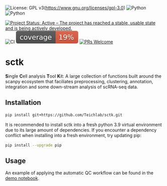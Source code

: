 ![License: GPL v3](https://img.shields.io/badge/License-GPLv3-blue.svg)(https://www.gnu.org/licenses/gpl-3.0)
![Python](https://img.shields.io/badge/python-3.9-blue.svg)
![Python](https://img.shields.io/badge/python-3.10-blue.svg)
<!-- [![PyPI version](https://badge.fury.io/py/sctk.svg)](https://badge.fury.io/py/sctk) -->
[![Project Status: Active – The project has reached a stable, usable state and is being actively developed.](https://www.repostatus.org/badges/latest/active.svg)](https://www.repostatus.org/#active) 
![CI](https://github.com/slobentanzer/sctk/actions/workflows/ci-cd.yaml/badge.svg)
![Coverage](coverage.svg)
[![PRs Welcome](https://img.shields.io/badge/PRs-welcome-brightgreen.svg?style=flat-square)](http://makeapullrequest.com)

# sctk

**S**ingle **C**ell analysis **T**ool **K**it: A large collection of functions built around the scanpy ecosystem that faciliates preprocessing, clustering, annotation, integration and some down-stream analysis of scRNA-seq data.

## Installation

```bash
pip install git+https://github.com/Teichlab/sctk.git
```

It is recommended to install sctk into a fresh python 3.9 virtual environment due to its large amount of dependencies. If you encounter a dependency conflict when installing into a fresh environment, try updating pip:

```bash
pip install --upgrade pip
```

## Usage

An example of applying the automatic QC workflow can be found in the [demo notebook](notebooks/automatic_qc.ipynb).
